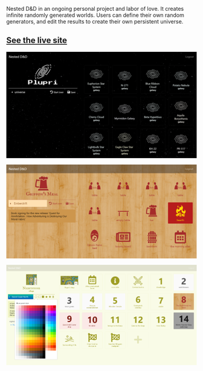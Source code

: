 Nested D&D in an ongoing personal project and labor of love. It creates infinite randomly generated worlds. Users can define their own random generators, and edit the results to create their own persistent universe. 

## [See the live site](https://nested-dnd.herokuapp.com/)

![Random universe](/img/nested-dnd/random-universe.png)

![Random tavern](/img/nested-dnd/random-tavern.png)

![Editing Nightstone village](/img/nested-dnd/nightstone.png)